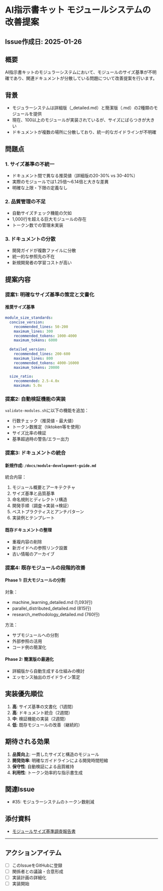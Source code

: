 # AI指示書キット モジュールシステムの改善提案

## Issue作成日: 2025-01-26

## 概要
AI指示書キットのモジュラーシステムにおいて、モジュールのサイズ基準が不明確であり、関連ドキュメントが分散している問題について改善提案を行います。

## 背景
- モジュラーシステムは詳細版（_detailed.md）と簡潔版（.md）の2種類のモジュールを提供
- 現在、100以上のモジュールが実装されているが、サイズにばらつきが大きい
- ドキュメントが複数の場所に分散しており、統一的なガイドラインが不明確

## 問題点

### 1. サイズ基準の不統一
- ドキュメント間で異なる推奨値（詳細版の20-30% vs 30-40%）
- 実際のモジュールでは1.25倍〜6.14倍と大きな差異
- 明確な上限・下限の定義なし

### 2. 品質管理の不足
- 自動サイズチェック機能の欠如
- 1,000行を超える巨大モジュールの存在
- トークン数での管理未実装

### 3. ドキュメントの分散
- 開発ガイドが複数ファイルに分散
- 統一的な参照先の不在
- 新規開発者の学習コストが高い

## 提案内容

### 提案1: 明確なサイズ基準の策定と文書化

#### 推奨サイズ基準
```yaml
module_size_standards:
  concise_version:
    recommended_lines: 50-200
    maximum_lines: 300
    recommended_tokens: 1000-4000
    maximum_tokens: 6000
  
  detailed_version:
    recommended_lines: 200-600
    maximum_lines: 800
    recommended_tokens: 4000-16000
    maximum_tokens: 20000
  
  size_ratio:
    recommended: 2.5-4.0x
    maximum: 5.0x
```

### 提案2: 自動検証機能の実装

`validate-modules.sh`に以下の機能を追加：
- 行数チェック（推奨値・最大値）
- トークン数推定（tiktoken等を使用）
- サイズ比率の検証
- 基準超過時の警告/エラー出力

### 提案3: ドキュメントの統合

#### 新規作成: `/docs/module-development-guide.md`
統合内容：
1. モジュール概要とアーキテクチャ
2. サイズ基準と品質基準
3. 命名規則とディレクトリ構造
4. 開発手順（調査→実装→検証）
5. ベストプラクティスとアンチパターン
6. 実装例とテンプレート

#### 既存ドキュメントの整理
- 重複内容の削除
- 新ガイドへの参照リンク設置
- 古い情報のアーカイブ

### 提案4: 既存モジュールの段階的改善

#### Phase 1: 巨大モジュールの分割
対象：
- machine_learning_detailed.md (1,093行)
- parallel_distributed_detailed.md (815行)
- research_methodology_detailed.md (760行)

方法：
- サブモジュールへの分割
- 外部参照の活用
- コード例の簡潔化

#### Phase 2: 簡潔版の最適化
- 詳細版から自動生成する仕組みの検討
- エッセンス抽出のガイドライン策定

## 実装優先順位

1. **高**: サイズ基準の文書化（1週間）
2. **高**: ドキュメント統合（2週間）
3. **中**: 検証機能の実装（2週間）
4. **低**: 既存モジュールの改善（継続的）

## 期待される効果

1. **品質向上**: 一貫したサイズと構造のモジュール
2. **開発効率**: 明確なガイドラインによる開発時間短縮
3. **保守性**: 自動検証による品質維持
4. **利用性**: トークン効率的な指示書生成

## 関連Issue
- #35: モジュラーシステムのトークン数削減

## 添付資料
- [モジュールサイズ基準調査報告書](./module_size_standards_issue.md)

---

## アクションアイテム

- [ ] このIssueをGitHubに登録
- [ ] 関係者との議論・合意形成
- [ ] 実装計画の詳細化
- [ ] 実装開始